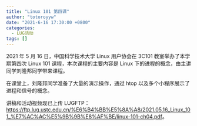 ```yaml
---
title: "Linux 101 第四课"
author: "totoroyyw"
date: "2021-6-16 17:30:00 +0800"
categories:
  - LUG活动
tags: []
---
```


2021 年 5 月 16 日，中国科学技术大学 Linux 用户协会在 3C101 教室举办了本学期第四次 Linux 101 课程，本次课程的主要内容是 Linux 下的进程的概念，由主讲同学刘隆邦同学带来课程。

在课堂上，刘隆邦同学准备了大量的演示操作，通过 htop 以及多个小程序展示了进程和信号的概念。

讲稿和活动视频现已上传 LUGFTP：<https://ftp.lug.ustc.edu.cn/%E6%B4%BB%E5%8A%A8/2021.05.16_Linux_101_%E7%AC%AC%E5%9B%9B%E8%AF%BE/linux-101-ch04.pdf>。
